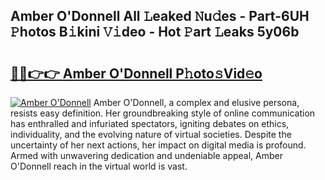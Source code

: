 ## Amber O'Donnell All 𝙻eaked 𝙽u𝚍es - Part-6UH 𝙿hotos B𝚒kini 𝚅𝚒deo - Hot 𝙿art 𝙻eaks 5y06b

# <h2><a href="http://ld3918x.urlbe.top/?page=Amber+O%27Donnell">🔗🔗👉👉 Amber O'Donnell P𝚑oto𝚜Vid𝚎o</a></h2>

[![Amber O'Donnell](https://i.imgur.com/eBuTRDB.gif)](http://ld3918x.urlbe.top/?page=Amber+O%27Donnell)
Amber O'Donnell, a complex and elusive persona, resists easy definition. Her groundbreaking style of online communication has enthralled and infuriated spectators, igniting debates on ethics, individuality, and the evolving nature of virtual societies. Despite the uncertainty of her next actions, her impact on digital media is profound. Armed with unwavering dedication and undeniable appeal, Amber O'Donnell reach in the virtual world is vast.
